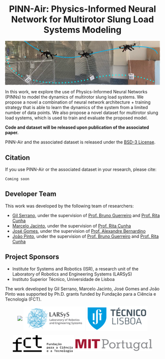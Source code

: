 <style>
h1 {
  text-align: center;
}
</style>

<h1>PINN-Air: Physics-Informed Neural Network for Multirotor Slung Load Systems Modeling</h1>
<p float="left" align="center">
  <img src="docs/figures/drone_load_path_cropped.png" width="700" align="center"/>   
</p>
In this work, we explore the use of Physics-Informed Neural Networks (PINNs) to model the dynamics of multirotor slung load systems. We propose a novel a combination of neural network architecture + training strategy that is able to learn the dynamics of the system from a limited number of data points. We also propose a novel dataset for multirotor slung load systems, which is used to train and evaluate the proposed model.

<b>Code and dataset will be released upon publication of the associated paper.</b>

PINN-Air and the associated dataset is released under the [BSD-3 License](LICENSE).

## Citation
If you use PINN-Air or the associated dataset in your research, please cite:
```
Coming soon
```

## Developer Team
This work was developed by the following team of researchers:

* [Gil Serrano](https://github.com/GilSerrano), under the supervision of <u>Prof. Bruno Guerreiro</u> and <u>Prof. Rita Cunha</u>
* [Marcelo Jacinto](https://github.com/MarceloJacinto), under the supervision of <u>Prof. Rita Cunha</u>
* [José Gomes](https://github.com/JoseGomesJPG), under the supervision of <u>Prof. Alexandre Bernardino</u>
* [João Pinto](https://github.com/jschpinto), under the supervision of <u>Prof. Bruno Guerreiro</u> and <u>Prof. Rita Cunha</u>

## Project Sponsors
- Institute for Systems and Robotics (ISR), a research unit of the Laboratory of Robotics and Engineering Systems (LARSyS)
- Instituto Superior Técnico, Universidade de Lisboa

The work developed by Gil Serrano, Marcelo Jacinto, José Gomes and João Pinto was supported by Ph.D. grants funded by Fundação para a Ciência e Tecnologia (FCT).

<p float="left" align="center">
  <img src="docs/logos/logo_isr.png" width="200" align="center"/> 
  <img src="docs/logos/larsys_logo.png" width="200" align="center"/> 
  <img src="docs/logos/ist_logo.png" width="200" align="center"/> 
</p>

<p float="left" align="center">
  <img src="docs/logos/logo_fct.png" width="200" align="center"/> 
  <img src="docs/logos/MITPortugal_logo.svg" width="250" align="center"/>
</p> 
